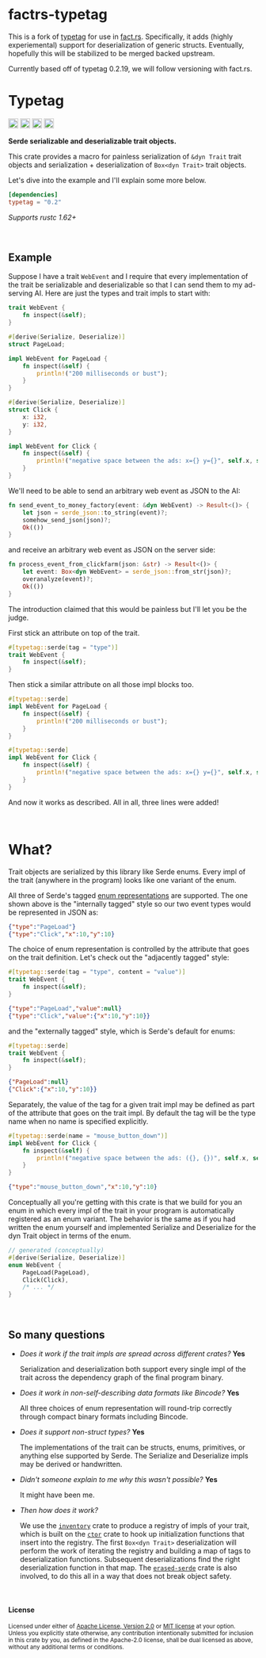 # factrs-typetag

This is a fork of [typetag](https://github.com/dtolnay/typetag) for use in [fact.rs](https://github.com/rpl-cmu/factrs). Specifically, it adds (highly experiemental) support for deserialization of generic structs. Eventually, hopefully this will be stabilized to be merged backed upstream. 

Currently based off of typetag 0.2.19, we will follow versioning with fact.rs.

# Typetag

[<img alt="github" src="https://img.shields.io/badge/github-dtolnay/typetag-8da0cb?style=for-the-badge&labelColor=555555&logo=github" height="20">](https://github.com/dtolnay/typetag)
[<img alt="crates.io" src="https://img.shields.io/crates/v/typetag.svg?style=for-the-badge&color=fc8d62&logo=rust" height="20">](https://crates.io/crates/typetag)
[<img alt="docs.rs" src="https://img.shields.io/badge/docs.rs-typetag-66c2a5?style=for-the-badge&labelColor=555555&logo=docs.rs" height="20">](https://docs.rs/typetag)
[<img alt="build status" src="https://img.shields.io/github/actions/workflow/status/dtolnay/typetag/ci.yml?branch=master&style=for-the-badge" height="20">](https://github.com/dtolnay/typetag/actions?query=branch%3Amaster)

**Serde serializable and deserializable trait objects.**

This crate provides a macro for painless serialization of `&dyn Trait` trait
objects and serialization + deserialization of `Box<dyn Trait>` trait objects.

Let's dive into the example and I'll explain some more below.

```toml
[dependencies]
typetag = "0.2"
```

*Supports rustc 1.62+*

<br>

## Example

Suppose I have a trait `WebEvent` and I require that every implementation of the
trait be serializable and deserializable so that I can send them to my
ad-serving AI. Here are just the types and trait impls to start with:

```rust
trait WebEvent {
    fn inspect(&self);
}

#[derive(Serialize, Deserialize)]
struct PageLoad;

impl WebEvent for PageLoad {
    fn inspect(&self) {
        println!("200 milliseconds or bust");
    }
}

#[derive(Serialize, Deserialize)]
struct Click {
    x: i32,
    y: i32,
}

impl WebEvent for Click {
    fn inspect(&self) {
        println!("negative space between the ads: x={} y={}", self.x, self.y);
    }
}
```

We'll need to be able to send an arbitrary web event as JSON to the AI:

```rust
fn send_event_to_money_factory(event: &dyn WebEvent) -> Result<()> {
    let json = serde_json::to_string(event)?;
    somehow_send_json(json)?;
    Ok(())
}
```

and receive an arbitrary web event as JSON on the server side:

```rust
fn process_event_from_clickfarm(json: &str) -> Result<()> {
    let event: Box<dyn WebEvent> = serde_json::from_str(json)?;
    overanalyze(event)?;
    Ok(())
}
```

The introduction claimed that this would be painless but I'll let you be the
judge.

First stick an attribute on top of the trait.

```rust
#[typetag::serde(tag = "type")]
trait WebEvent {
    fn inspect(&self);
}
```

Then stick a similar attribute on all those impl blocks too.

```rust
#[typetag::serde]
impl WebEvent for PageLoad {
    fn inspect(&self) {
        println!("200 milliseconds or bust");
    }
}

#[typetag::serde]
impl WebEvent for Click {
    fn inspect(&self) {
        println!("negative space between the ads: x={} y={}", self.x, self.y);
    }
}
```

And now it works as described. All in all, three lines were added!

<br>

# What?

Trait objects are serialized by this library like Serde enums. Every impl of the
trait (anywhere in the program) looks like one variant of the enum.

All three of Serde's tagged [enum representations] are supported. The one shown
above is the "internally tagged" style so our two event types would be
represented in JSON as:

[enum representations]: https://serde.rs/enum-representations.html

```json
{"type":"PageLoad"}
{"type":"Click","x":10,"y":10}
```

The choice of enum representation is controlled by the attribute that goes on
the trait definition. Let's check out the "adjacently tagged" style:

```rust
#[typetag::serde(tag = "type", content = "value")]
trait WebEvent {
    fn inspect(&self);
}
```

```json
{"type":"PageLoad","value":null}
{"type":"Click","value":{"x":10,"y":10}}
```

and the "externally tagged" style, which is Serde's default for enums:

```rust
#[typetag::serde]
trait WebEvent {
    fn inspect(&self);
}
```

```json
{"PageLoad":null}
{"Click":{"x":10,"y":10}}
```

Separately, the value of the tag for a given trait impl may be defined as part
of the attribute that goes on the trait impl. By default the tag will be the
type name when no name is specified explicitly.

```rust
#[typetag::serde(name = "mouse_button_down")]
impl WebEvent for Click {
    fn inspect(&self) {
        println!("negative space between the ads: ({}, {})", self.x, self.y);
    }
}
```

```json
{"type":"mouse_button_down","x":10,"y":10}
```

Conceptually all you're getting with this crate is that we build for you an enum
in which every impl of the trait in your program is automatically registered as
an enum variant. The behavior is the same as if you had written the enum
yourself and implemented Serialize and Deserialize for the dyn Trait object in
terms of the enum.

```rust
// generated (conceptually)
#[derive(Serialize, Deserialize)]
enum WebEvent {
    PageLoad(PageLoad),
    Click(Click),
    /* ... */
}
```

<br>

## So many questions

- *Does it work if the trait impls are spread across different crates?* **Yes**

  Serialization and deserialization both support every single impl of the trait
  across the dependency graph of the final program binary.

- *Does it work in non-self-describing data formats like Bincode?* **Yes**

  All three choices of enum representation will round-trip correctly through
  compact binary formats including Bincode.

- *Does it support non-struct types?* **Yes**

  The implementations of the trait can be structs, enums, primitives, or
  anything else supported by Serde. The Serialize and Deserialize impls may be
  derived or handwritten.

- *Didn't someone explain to me why this wasn't possible?* **Yes**

  It might have been me.

- *Then how does it work?*

  We use the [`inventory`] crate to produce a registry of impls of your trait,
  which is built on the [`ctor`] crate to hook up initialization functions that
  insert into the registry. The first `Box<dyn Trait>` deserialization will
  perform the work of iterating the registry and building a map of tags to
  deserialization functions. Subsequent deserializations find the right
  deserialization function in that map. The [`erased-serde`] crate is also
  involved, to do this all in a way that does not break object safety.

[`inventory`]: https://github.com/dtolnay/inventory
[`ctor`]: https://github.com/mmastrac/rust-ctor
[`erased-serde`]: https://github.com/dtolnay/erased-serde

<br>

#### License

<sup>
Licensed under either of <a href="LICENSE-APACHE">Apache License, Version
2.0</a> or <a href="LICENSE-MIT">MIT license</a> at your option.
</sup>

<br>

<sub>
Unless you explicitly state otherwise, any contribution intentionally submitted
for inclusion in this crate by you, as defined in the Apache-2.0 license, shall
be dual licensed as above, without any additional terms or conditions.
</sub>
